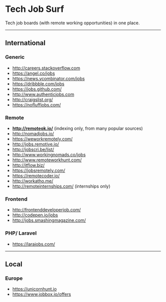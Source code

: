 # Tech Job Surf
Tech job boards (with remote working opportunities) in one place.

------------------------------------------------------------------

## International

### Generic
- http://careers.stackoverflow.com
- https://angel.co/jobs
- https://news.ycombinator.com/jobs
- https://dribbble.com/jobs
- https://jobs.github.com/
- http://www.authenticjobs.com
- http://craigslist.org/
- https://nofluffjobs.com/

### Remote
- **http://remoteok.io/** (indexing only, from many popular sources)
- http://nomadjobs.io/
- https://weworkremotely.com/
- http://jobs.remotive.io/
- http://jobscri.be/list/
- http://www.workingnomads.co/jobs
- http://www.remoteworkhunt.com/
- http://itflow.biz/
- https://jobsremotely.com/
- https://remotecoder.io/
- http://workatho.me/
- http://remoteinternships.com/ (internships only)

### Frontend
- http://frontenddeveloperjob.com/
- http://codepen.io/jobs
- http://jobs.smashingmagazine.com/

### PHP/ Laravel
- https://larajobs.com/

------------------------------------------------------------------

## Local 

### Europe
- https://unicornhunt.io
- https://www.jobbox.io/offers

